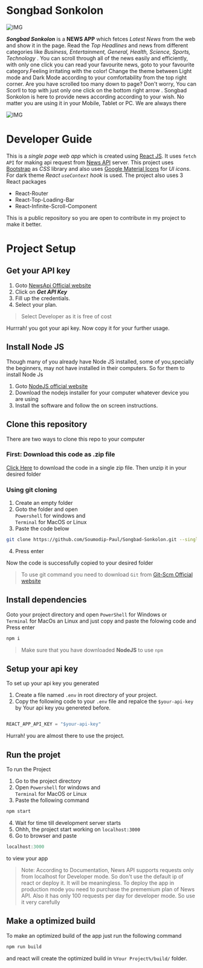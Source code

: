 # Songbad Sonkolon

![IMG](https://lh3.googleusercontent.com/-iBQN2ZBDq6s/YTCIffQYXPI/AAAAAAAAAAM/ZzoTo2xtiDIbTUKfUqp2yNXmzGocpC2pgCLcBGAsYHQ/localhost_3000_%2B%25282%2529.png)

***Songbad Sonkolon*** is a **NEWS APP** which fetces _Latest News_ from the web and show it in the page. Read the *Top Headlines* and news from different categories like _Business, Entertainment, General, Health, Science, Sports, Technology_  . You can scroll through all  of the news easily and efficiently, with only one click you can read your favourite news, goto to your favourite category.Feeling irritating with the color! Change the theme between Light mode and Dark Mode according to your comfortability from the top right corner. Are you have scrolled too many down to page? Don't worry, You can Scorll to top with just only one click on the bottom right arrow . Songbad Sonkolon is here to provide news according according to your wish. No matter you are using it in your Mobile, Tablet or PC. We are always there


![IMG](https://lh3.googleusercontent.com/-50XB7uSTMqs/YTCIfvYtdkI/AAAAAAAAAAQ/V1Ry6_pU43YJ8ke6MMczQMVBnoezGhfQQCLcBGAsYHQ/localhost_3000_%2528Moto%2BG4%2529.png)

# Developer Guide

This is a *single page web app* which is created using [React JS](https://reactjs.org). It uses `fetch API` for making api request from [News API](https://newsapi.org) server. This project uses [Bootstrap](https://getbootstrap.com) as _CSS_ library and also uses [Google Material Icons](https://fonts.google.com/icons)
for _UI icons_. For dark theme _React `useContext` hook_ is used. The project also uses 3 React packages

- React-Router
- React-Top-Loading-Bar
- React-Infinite-Scroll-Component

This is a public repository so you are open to contribute in my project to make it better.

# Project Setup

## Get your API key

1. Goto [NewsApi Official website](https://newsapi.org "newsapi.org") 
2. Click on ***Get API Key***
3. Fill up the credentials.
4. Select your plan.

> Select Developer as it is free of cost

Hurrrah! you got your api key. Now copy it  for your further usage.

## Install Node JS

Though many of you already have Node JS installed, some of you,specially the beginners, may not have installed
in their computers. So for them to install Node Js

1. Goto [NodeJS official website](https://nodejs.org/en/ "nodejs.org")
2. Download the nodejs installer for your computer whatever device you are using
3. Install the software and follow the on screen instructions.

## Clone this repository

There are two ways to clone this repo to your computer

### First: Download this code as .zip file

[Click Here](https://github.com/Soumodip-Paul/ReactWeb/zipball/main) to download the code in a single zip file.
Then unzip it in your desired folder

### Using git cloning

1. Create an empty folder 
2. Goto the folder and  open <br/> `Powershell` for windows and <br/> `Terminal` for MacOS or Linux
3. Paste the code below 

```bash
git clone https://github.com/Soumodip-Paul/Songbad-Sonkolon.git --single-branch 
```
4. Press enter 

Now the code is successfully copied to your desired folder

> To use git command you need to download `Git` from [Git-Scm Official website](https://git-scm.com/downloads "Download Git")

## Install dependencies

Goto your project directory and open
`PowerShell` for Windows or <br/> `Terminal` for MacOs an Linux and just copy and paste the folowing code
and Press enter

```bash
npm i
```

> Make sure that you have downloaded **NodeJS** to use `npm`

## Setup your api key

To set up your api key you generated 
1. Create a file named `.env` in root directory of your project.
2. Copy the following code to your `.env` file and repalce the `$your-api-key` by Your api key you genereted before.
```js

REACT_APP_API_KEY = "$your-api-key"

```

Hurrah! you are almost there to use the project.

## Run the projet

To run the Project 
1. Go to the project directory
2. Open `Powershell` for windows and <br/> `Terminal` for MacOS or Linux
3. Paste the following command 
```bash
npm start
```
4. Wait for time till development server starts
5. Ohhh, the project start working on `localhost:3000`
6. Go to browser and paste 
```js
localhost:3000
```
to view your app
> Note: According to Documentation, News API supports requests only from localhost for Developer mode. So don't use the default ip of react or deploy it. It will be meaningless. To deploy the app in production mode you need to purchase the prememium plan of News API. Also it has only 100 requests per day for developer mode. So use it very carefully

## Make a optimized build

To make an optimized build of the app just run the following command 
```bash
npm run build
```
and react will create the optimized build in `%Your Project%/build/` folder.
